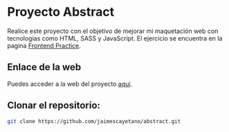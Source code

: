 # Proyecto Abstract

Realice este proyecto con el objetivo de mejorar mi maquetación web con tecnologias como HTML, SASS y JavaScript. El ejercicio se encuentra en la pagina [Frontend Practice](https://www.frontendpractice.com/projects).

## Enlace de la web

Puedes acceder a la web del proyecto [aquí](https://jaimescayetano.github.io/abstract/).

## Clonar el repositorio:
```bash
git clone https://github.com/jaimescayetano/abstract.git

